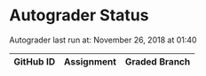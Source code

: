 # Autograder Status
Autograder last run at: November 26, 2018 at 01:40

| GitHub ID | Assignment | Graded Branch |
|-----------|------------|---------------|
